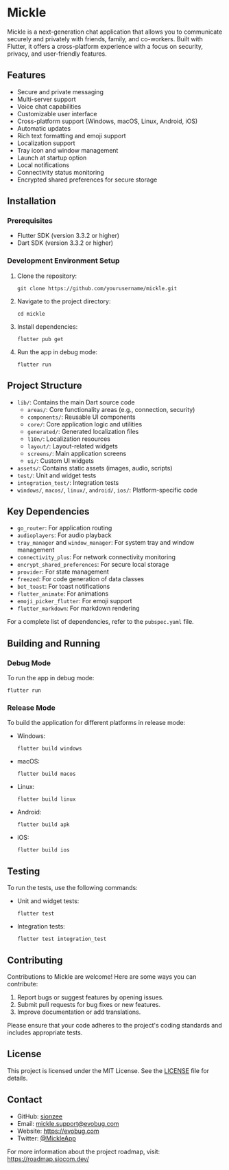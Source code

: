 # Mickle

Mickle is a next-generation chat application that allows you to communicate securely and privately with friends, family, and co-workers. Built with Flutter, it offers a cross-platform experience with a focus on security, privacy, and user-friendly features.

## Features

- Secure and private messaging
- Multi-server support
- Voice chat capabilities
- Customizable user interface
- Cross-platform support (Windows, macOS, Linux, Android, iOS)
- Automatic updates
- Rich text formatting and emoji support
- Localization support
- Tray icon and window management
- Launch at startup option
- Local notifications
- Connectivity status monitoring
- Encrypted shared preferences for secure storage

## Installation

### Prerequisites

- Flutter SDK (version 3.3.2 or higher)
- Dart SDK (version 3.3.2 or higher)

### Development Environment Setup

1. Clone the repository:
   ```
   git clone https://github.com/yourusername/mickle.git
   ```
2. Navigate to the project directory:
   ```
   cd mickle
   ```
3. Install dependencies:
   ```
   flutter pub get
   ```
4. Run the app in debug mode:
   ```
   flutter run
   ```

## Project Structure

- `lib/`: Contains the main Dart source code
  - `areas/`: Core functionality areas (e.g., connection, security)
  - `components/`: Reusable UI components
  - `core/`: Core application logic and utilities
  - `generated/`: Generated localization files
  - `l10n/`: Localization resources
  - `layout/`: Layout-related widgets
  - `screens/`: Main application screens
  - `ui/`: Custom UI widgets
- `assets/`: Contains static assets (images, audio, scripts)
- `test/`: Unit and widget tests
- `integration_test/`: Integration tests
- `windows/`, `macos/`, `linux/`, `android/`, `ios/`: Platform-specific code

## Key Dependencies

- `go_router`: For application routing
- `audioplayers`: For audio playback
- `tray_manager` and `window_manager`: For system tray and window management
- `connectivity_plus`: For network connectivity monitoring
- `encrypt_shared_preferences`: For secure local storage
- `provider`: For state management
- `freezed`: For code generation of data classes
- `bot_toast`: For toast notifications
- `flutter_animate`: For animations
- `emoji_picker_flutter`: For emoji support
- `flutter_markdown`: For markdown rendering

For a complete list of dependencies, refer to the `pubspec.yaml` file.

## Building and Running

### Debug Mode

To run the app in debug mode:

```
flutter run
```

### Release Mode

To build the application for different platforms in release mode:

- Windows:
  ```
  flutter build windows
  ```
- macOS:
  ```
  flutter build macos
  ```
- Linux:
  ```
  flutter build linux
  ```
- Android:
  ```
  flutter build apk
  ```
- iOS:
  ```
  flutter build ios
  ```

## Testing

To run the tests, use the following commands:

- Unit and widget tests:
  ```
  flutter test
  ```
- Integration tests:
  ```
  flutter test integration_test
  ```

## Contributing

Contributions to Mickle are welcome! Here are some ways you can contribute:

1. Report bugs or suggest features by opening issues.
2. Submit pull requests for bug fixes or new features.
3. Improve documentation or add translations.

Please ensure that your code adheres to the project's coding standards and includes appropriate tests.

## License

This project is licensed under the MIT License. See the [LICENSE](LICENSE) file for details.

## Contact

- GitHub: [sionzee](https://github.com/sionzee)
- Email: [mickle.support@evobug.com](mailto:mickle.support@evobug.com)
- Website: https://evobug.com
- Twitter: [@MickleApp](https://twitter.com/MickleApp)

For more information about the project roadmap, visit: https://roadmap.siocom.dev/
